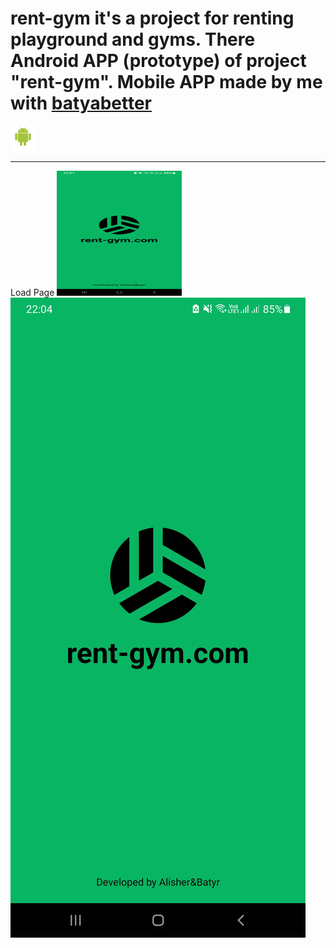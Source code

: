 # rent-gym it's a project for renting playground and gyms. There Android APP (prototype) of project "rent-gym". Mobile APP made by me with [batyabetter](https://github.com/batyabetter)
<a href="https://developer.android.com" target="_blank" rel="noreferrer"> <img src="https://raw.githubusercontent.com/devicons/devicon/master/icons/android/android-original-wordmark.svg" alt="android" width="40" height="40"/> </a>
_____

Load Page
<img src="https://github.com/LEMDER/rent-gym-androidapp/blob/main/images/Screenshot_20230519-220419_rent-gym.jpg" alt="Load page" width="200" height="200">
![Load page](https://github.com/LEMDER/rent-gym-androidapp/blob/main/images/Screenshot_20230519-220419_rent-gym.jpg)

